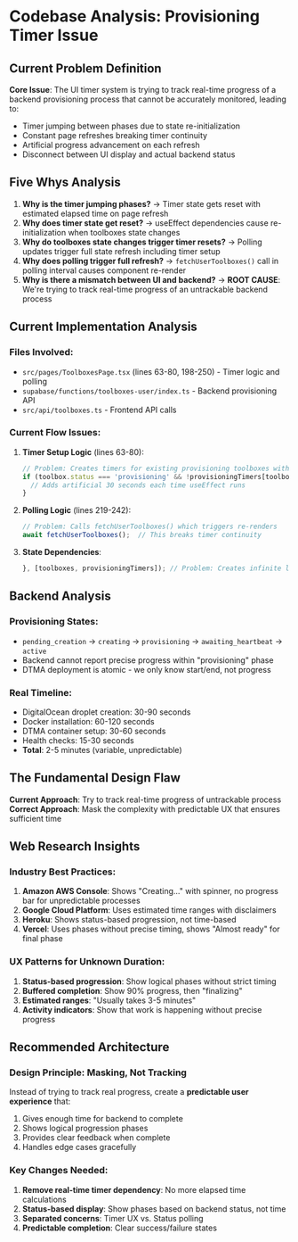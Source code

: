 # Codebase Analysis: Provisioning Timer Issue

## Current Problem Definition

**Core Issue**: The UI timer system is trying to track real-time progress of a backend provisioning process that cannot be accurately monitored, leading to:
- Timer jumping between phases due to state re-initialization
- Constant page refreshes breaking timer continuity  
- Artificial progress advancement on each refresh
- Disconnect between UI display and actual backend status

## Five Whys Analysis

1. **Why is the timer jumping phases?** → Timer state gets reset with estimated elapsed time on page refresh
2. **Why does timer state get reset?** → useEffect dependencies cause re-initialization when toolboxes state changes
3. **Why do toolboxes state changes trigger timer resets?** → Polling updates trigger full state refresh including timer setup
4. **Why does polling trigger full refresh?** → `fetchUserToolboxes()` call in polling interval causes component re-render
5. **Why is there a mismatch between UI and backend?** → **ROOT CAUSE**: We're trying to track real-time progress of an untrackable backend process

## Current Implementation Analysis

### Files Involved:
- `src/pages/ToolboxesPage.tsx` (lines 63-80, 198-250) - Timer logic and polling
- `supabase/functions/toolboxes-user/index.ts` - Backend provisioning API
- `src/api/toolboxes.ts` - Frontend API calls

### Current Flow Issues:
1. **Timer Setup Logic** (lines 63-80):
   ```typescript
   // Problem: Creates timers for existing provisioning toolboxes with estimated time
   if (toolbox.status === 'provisioning' && !provisioningTimers[toolbox.name]) {
     // Adds artificial 30 seconds each time useEffect runs
   }
   ```

2. **Polling Logic** (lines 219-242):
   ```typescript
   // Problem: Calls fetchUserToolboxes() which triggers re-renders
   await fetchUserToolboxes();  // This breaks timer continuity
   ```

3. **State Dependencies**:
   ```typescript
   }, [toolboxes, provisioningTimers]); // Problem: Creates infinite loop potential
   ```

## Backend Analysis

### Provisioning States:
- `pending_creation` → `creating` → `provisioning` → `awaiting_heartbeat` → `active`
- Backend cannot report precise progress within "provisioning" phase
- DTMA deployment is atomic - we only know start/end, not progress

### Real Timeline:
- DigitalOcean droplet creation: 30-90 seconds
- Docker installation: 60-120 seconds  
- DTMA container setup: 30-60 seconds
- Health checks: 15-30 seconds
- **Total**: 2-5 minutes (variable, unpredictable)

## The Fundamental Design Flaw

**Current Approach**: Try to track real-time progress of untrackable process
**Correct Approach**: Mask the complexity with predictable UX that ensures sufficient time

## Web Research Insights

### Industry Best Practices:
1. **Amazon AWS Console**: Shows "Creating..." with spinner, no progress bar for unpredictable processes
2. **Google Cloud Platform**: Uses estimated time ranges with disclaimers
3. **Heroku**: Shows status-based progression, not time-based
4. **Vercel**: Uses phases without precise timing, shows "Almost ready" for final phase

### UX Patterns for Unknown Duration:
1. **Status-based progression**: Show logical phases without strict timing
2. **Buffered completion**: Show 90% progress, then "finalizing" 
3. **Estimated ranges**: "Usually takes 3-5 minutes"
4. **Activity indicators**: Show that work is happening without precise progress

## Recommended Architecture

### Design Principle: **Masking, Not Tracking**

Instead of trying to track real progress, create a **predictable user experience** that:
1. Gives enough time for backend to complete
2. Shows logical progression phases
3. Provides clear feedback when complete
4. Handles edge cases gracefully

### Key Changes Needed:
1. **Remove real-time timer dependency**: No more elapsed time calculations
2. **Status-based display**: Show phases based on backend status, not time
3. **Separated concerns**: Timer UX vs. Status polling
4. **Predictable completion**: Clear success/failure states 